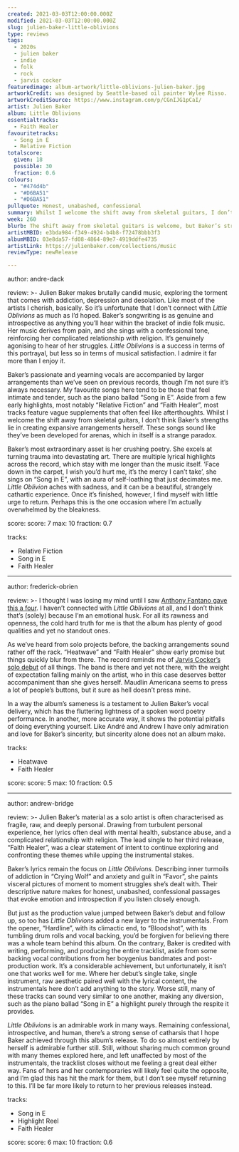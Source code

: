 ```yaml
---
created: 2021-03-03T12:00:00.000Z
modified: 2021-03-03T12:00:00.000Z
slug: julien-baker-little-oblivions
type: reviews
tags:
  - 2020s
  - julien baker
  - indie
  - folk
  - rock
  - jarvis cocker
featuredimage: album-artwork/little-oblivions-julien-baker.jpg
artworkCredit: was designed by Seattle-based oil painter Wylee Risso.
artworkCreditSource: https://www.instagram.com/p/CGnIJG1pCaI/
artist: Julien Baker
album: Little Oblivions
essentialtracks:
  - Faith Healer
favouritetracks:
  - Song in E
  - Relative Fiction
totalscore:
  given: 18
  possible: 30
  fraction: 0.6
colours:
  - "#474d4b"
  - "#D6BA51"
  - "#D6BA51"
pullquote: Honest, unabashed, confessional
summary: Whilst I welcome the shift away from skeletal guitars, I don’t think Baker’s strengths lie in creating expansive arrangements herself. These songs sound like they’ve been developed for arenas, which in itself is a strange paradox.
week: 260
blurb: The shift away from skeletal guitars is welcome, but Baker’s strength does not lie in expansive arrangements. The songs sound like they’ve been developed for arenas, which is a strange paradox.
artistMBID: e3bda984-f349-4924-b4b8-f72478bbb3f3
albumMBID: 03e8da57-fd08-4864-89e7-4919ddfe4735
artistLink: https://julienbaker.com/collections/music
reviewType: newRelease

---
```

author: andre-dack

review: >-
  Julien Baker makes brutally candid music, exploring the torment that comes with addiction, depression and desolation. Like most of the artists I cherish, basically. So it’s unfortunate that I don’t connect with _Little Oblivions_ as much as I’d hoped. Baker’s songwriting is as genuine and introspective as anything you’ll hear within the bracket of indie folk music. Her music derives from pain, and she sings with a confessional tone, reinforcing her complicated relationship with religion. It’s genuinely agonising to hear of her struggles. _Little Oblivions_ is a success in terms of this portrayal, but less so in terms of musical satisfaction. I admire it far more than I enjoy it.

  Baker’s passionate and yearning vocals are accompanied by larger arrangements than we’ve seen on previous records, though I’m not sure it’s always necessary. My favourite songs here tend to be those that feel intimate and tender, such as the piano ballad “Song in E”. Aside from a few early highlights, most notably “Relative Fiction” and “Faith Healer”, most tracks feature vague supplements that often feel like afterthoughts. Whilst I welcome the shift away from skeletal guitars, I don’t think Baker’s strengths lie in creating expansive arrangements herself. These songs sound like they’ve been developed for arenas, which in itself is a strange paradox.

  Baker’s most extraordinary asset is her crushing poetry. She excels at turning trauma into devastating art. There are multiple lyrical highlights across the record, which stay with me longer than the music itself. ‘Face down in the carpet, I wish you’d hurt me, it’s the mercy I can’t take’, she sings on “Song in E”, with an aura of self-loathing that just decimates me. _Little Oblivion_ aches with sadness, and it can be a beautiful, strangely cathartic experience. Once it’s finished, however, I find myself with little urge to return. Perhaps this is the one occasion where I’m actually overwhelmed by the bleakness.

score:
  score: 7
  max: 10
  fraction: 0.7

tracks:
  - Relative Fiction
  - Song in E
  - Faith Healer

---
author: frederick-obrien

review: >-
  I thought I was losing my mind until I saw [Anthony Fantano gave this a four](https://www.youtube.com/watch?v=LXdabIrzrDs). I haven’t connected with _Little Oblivions_ at all, and I don’t think that’s (solely) because I’m an emotional husk. For all its rawness and openness, the cold hard truth for me is that the album has plenty of good qualities and yet no standout ones. 

  As we’ve heard from solo projects before, the backing arrangements sound rather off the rack. “Heatwave” and “Faith Healer” show early promise but things quickly blur from there. The record reminds me of [Jarvis Cocker’s solo debut](/reviews/jarvis-cocker-jarvis/) of all things. The band is there and yet not there, with the weight of expectation falling mainly on the artist, who in this case deserves better accompaniment than she gives herself. Maudlin Americana seems to press a lot of people’s buttons, but it sure as hell doesn’t press mine.

  In a way the album’s sameness is a testament to Julien Baker’s vocal delivery, which has the fluttering lightness of a spoken word poetry performance. In another, more accurate way, it shows the potential pitfalls of doing everything yourself. Like André and Andrew I have only admiration and love for Baker’s sincerity, but sincerity alone does not an album make.

tracks:
  - Heatwave
  - Faith Healer

score:
  score: 5
  max: 10
  fraction: 0.5

---
author: andrew-bridge

review: >-
  Julien Baker’s material as a solo artist is often characterised as fragile, raw, and deeply personal. Drawing from turbulent personal experience, her lyrics often deal with mental health, substance abuse, and a complicated relationship with religion. The lead single to her third release, “Faith Healer”, was a clear statement of intent to continue exploring and confronting these themes while upping the instrumental stakes.

  Baker’s lyrics remain the focus on _Little Oblivions._ Describing inner turmoils of addiction in “Crying Wolf” and anxiety and guilt in “Favor”, she paints visceral pictures of moment to moment struggles she’s dealt with. Their descriptive nature makes for honest, unabashed, confessional passages that evoke emotion and introspection if you listen closely enough.

  But just as the production value jumped between Baker’s debut and follow up, so too has _Little Oblivions_ added a new layer to the instrumentals. From the opener, “Hardline”, with its climactic end, to “Bloodshot”, with its tumbling drum rolls and vocal backing, you’d be forgiven for believing there was a whole team behind this album. On the contrary, Baker is credited with writing, performing, and producing the entire tracklist, aside from some backing vocal contributions from her boygenius bandmates and post-production work. It’s a considerable achievement, but unfortunately, it isn’t one that works well for me. Where her debut’s single take, single instrument, raw aesthetic paired well with the lyrical content, the instrumentals here don’t add anything to the story. Worse still, many of these tracks can sound very similar to one another, making any diversion, such as the piano ballad “Song in E” a highlight purely through the respite it provides.

  _Little Oblivions_ is an admirable work in many ways. Remaining confessional, introspective, and human, there’s a strong sense of catharsis that I hope Baker achieved through this album’s release. To do so almost entirely by herself is admirable further still. Still, without sharing much common ground with many themes explored here, and left unaffected by most of the instrumentals, the tracklist closes without me feeling a great deal either way. Fans of hers and her contemporaries will likely feel quite the opposite, and I’m glad this has hit the mark for them, but I don’t see myself returning to this. I’ll be far more likely to return to her previous releases instead.

tracks:
  - Song in E
  - Highlight Reel
  - Faith Healer

score:
  score: 6
  max: 10
  fraction: 0.6
